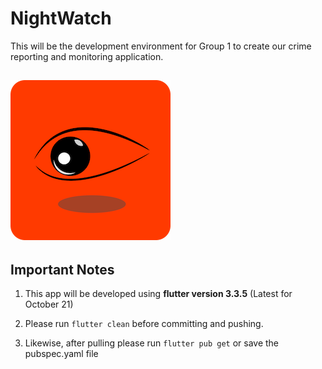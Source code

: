 # NightWatch

This will be the development environment for Group 1 to create our crime reporting and monitoring application.

![Our Logo - watching eye on orange background](media/Splash_GitHub_Page.png)
---
## Important Notes

1. This app will be developed using **flutter version 3.3.5** (Latest for October 21)

2. Please run `flutter clean` before committing and pushing.

3. Likewise, after pulling please run `flutter pub get` or save the pubspec.yaml file

